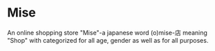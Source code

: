 # Mise
An online shopping store "Mise"-a japanese word (o)mise-店 meaning "Shop" with categorized for all age, gender as well as for all purposes.
